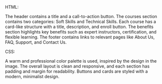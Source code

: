 HTML:

The header contains a title and a call-to-action button.
The courses section contains two categories: Soft Skills and Technical Skills. Each course has a card-like structure with a title, description, and enroll button.
The benefits section highlights key benefits such as expert instructors, certification, and flexible learning.
The footer contains links to relevant pages like About Us, FAQ, Support, and Contact Us.

CSS:

A warm and professional color palette is used, inspired by the design in the image. The overall layout is clean and responsive, and each section has padding and margin for readability.
Buttons and cards are styled with a modern, minimalist design.
